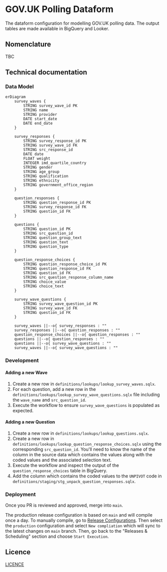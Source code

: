 # GOV.UK Polling Dataform

The dataform configuration for modelling GOV.UK polling data. The output tables are made available in BigQuery and Looker.

## Nomenclature

TBC

## Technical documentation

### Data Model

```mermaid
erDiagram
    survey_waves {
        STRING survey_wave_id PK
        STRING name
        STRING provider
        DATE start_date
        DATE end_date
    }

    survey_responses {
        STRING survey_response_id PK
        STRING survey_wave_id FK
        STRING src_response_id
        DATE date
        FLOAT weight
        INTEGER imd_quartile_country
        STRING gender
        STRING age_group
        STRING qualification
        STRING ethnicity
        STRING government_office_region
    }

    question_responses {
        STRING question_response_id PK
        STRING survey_response_id FK
        STRING question_id FK
    }

    questions {
        STRING question_id PK
        STRING src_question_id
        STRING question_group_text
        STRING question_text
        STRING question_type
    }

    question_response_choices {
        STRING question_response_choice_id PK
        STRING question_response_id FK
        STRING question_id FK
        STRING src_question_response_column_name
        STRING choice_value
        STRING choice_text
    }

    survey_wave_questions {
        STRING survey_wave_question_id PK
        STRING survey_wave_id FK
        STRING question_id FK
    }

    survey_waves ||--o{ survey_responses : ""
    survey_responses ||--o{ question_responses : ""
    question_response_choices ||--o{ question_responses : ""
    questions ||--o{ question_responses : ""
    questions ||--o{ survey_wave_questions : ""
    survey_waves ||--o{ survey_wave_questions : ""
```

### Development

#### Adding a new Wave
1. Create a new row in `definitions/lookups/lookup_survey_waves.sqlx`.
2. For each question,
    add a new row in the `definitions/lookups/lookup_survey_wave_questions.sqlx` file including the `wave_name` and `src_question_id`.
3. Execute the workflow to ensure `survey_wave_questions` is populated as expected.

#### Adding a new Question
1. Create a new row in `definitions/lookups/lookup_questions.sqlx`.
2. Create a new row in `definitions/lookups/lookup_question_response_choices.sqlx` using the corresponding `src_question_id`.
You'll need to know the name of the column in the source data which contains the values along with the coded values and the associated selection text.
3. Execute the workflow and inspect the output of the `question_response_choices` table in BigQuery.
4. Add the column which contains the coded values to the `UNPIVOT` code in `definitions/staging/stg_unpack_question_responses.sqlx`.

### Deployment
Once you PR is reviewed and approved, merge into `main`.

The production release configuration is based on `main` and will compile once a day. To manually compile, go to [Release Configurations](https://console.cloud.google.com/bigquery/dataform/locations/europe-west2/repositories/polling/details/release-scheduling?hl=en&inv=1&invt=Ab1Ofw&project=gds-bq-reporting).
Then select the `production` configuration and select `New compliation` which will sync to the latest changes on `main` branch. Then, go back to the "Releases & Scheduling" section and choose `Start Execution`.

## Licence

[LICENCE](LICENSE)
